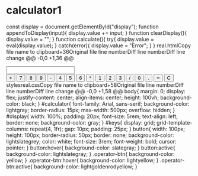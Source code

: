# calculator1
const display = document.getElementById("display");  function appendToDisplay(input){ 	display.value += input; }  function clearDisplay(){ 	display.value = ""; }  function calculate(){ 	try{ 		display.value = eval(display.value); 	} 	catch(error){ 		display.value = "Error"; 	} }
‎real.htmlCopy file name to clipboard+36Original file line numberDiff line numberDiff line change @@ -0,0 +1,36 @@ <!DOCTYPE html> <html lang="en"> <head> 	<meta charset="UTF-8"> 	<meta name="viewport" content="width=device-width, initial-scale=1"> 	<title>Document</title> 	<link rel="stylesheet" href="stylesreal.css"> </head> <body>  	<div id="calculator"> 		<input id="display" readonly> 		<div id="keys"> 			<button onclick="appendToDisplay('+')">+</button> 			<button onclick="appendToDisplay('7')">7</button> 			<button onclick="appendToDisplay('8')">8</button> 			<button onclick="appendToDisplay('9')">9</button> 			<button onclick="appendToDisplay('-')">-</button> 			<button onclick="appendToDisplay('4')">4</button> 			<button onclick="appendToDisplay('5')">5</button> 			<button onclick="appendToDisplay('6')">6</button> 			<button onclick="appendToDisplay('*')">*</button> 			<button onclick="appendToDisplay('1')">1</button> 			<button onclick="appendToDisplay('2')">2</button> 			<button onclick="appendToDisplay('3')">3</button> 			<button onclick="appendToDisplay('/')">/</button> 			<button onclick="appendToDisplay('0')">0</button> 			<button onclick="appendToDisplay('.')">.</button> 			<button onclick="calculate()">=</button> 			<button onclick="clearDisplay()">C</button> 		</div> 	</div>  	<script src="indexreal.js"></script> </body> </html>
‎stylesreal.cssCopy file name to clipboard+58Original file line numberDiff line numberDiff line change @@ -0,0 +1,58 @@ body{ 	margin: 0; 	display: flex; 	justify-content: center; 	align-items: center; 	height: 100vh; 	background-color: black; }  #calculator{ 	font-family: Arial, sans-serif; 	background-color: lightgray; 	border-radius: 15px; 	max-width: 500px; 	overflow: hidden; }  #display{ 	width: 100%; 	padding: 20px; 	font-size: 5rem; 	text-align: left; 	border: none; 	background-color: gray; } #keys{ 	display: grid; 	grid-template-columns: repeat(4, 1fr); 	gap: 10px; 	padding: 25px; } button{ 	width: 100px; 	height: 100px; 	border-radius: 50px; 	border: none; 	background-color: lightslategrey; 	color: white; 	font-size: 3rem; 	font-weight: bold; 	cursor: pointer; } button:hover{ 	background-color: slategray; } button:active{ 	background-color: lightslategray; } .operator-btn{ 	background-color: yellow; } .operator-btn:hover{ 	background-color: lightyellow; } .operator-btn:active{ 	background-color: lightgoldenrodyellow; } 

